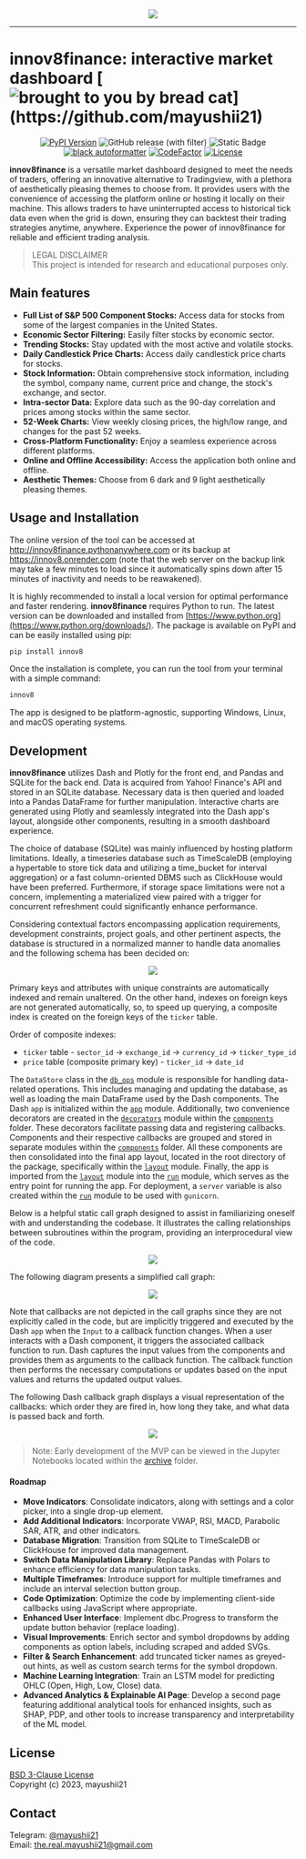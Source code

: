 <!-- better use an svg -->
<div align="center">
    <img src="doc/pixel_neko.png">
</div>

-------

# innov8finance: interactive market dashboard [![brought to you by bread cat](https://img.shields.io/badge/made_with_%F0%9F%8D%9E_by-(%E2%81%A0%5E%E2%81%A0.%E2%81%A0__%E2%81%A0.%E2%81%A0%5E%E2%81%A0)%E2%81%A0%EF%BE%89-966FD6?style=for-the-badge)](https://github.com/mayushii21)

<div align="center">

<!-- search for "github release" -->
[![PyPI Version](https://img.shields.io/pypi/v/innov8.svg)](https://pypi.org/project/innov8/)
![GitHub release (with filter)](https://img.shields.io/github/v/release/mayushii21/market-dashboard?style=flat-square)
![Static Badge](https://img.shields.io/badge/status-beta-yellow?style=flat-square)
[![black autoformatter](https://img.shields.io/badge/code_style-black-000000)](https://github.com/psf/black)
[![CodeFactor](https://www.codefactor.io/repository/github/mayushii21/market-dashboard/badge?style=flat-square)](https://www.codefactor.io/repository/github/mayushii21/market-dashboard)
[![License](https://img.shields.io/github/license/mayushii21/market-dashboard?style=flat-square)](LICENSE)

</div>

**innov8finance** is a versatile market dashboard designed to meet the needs of traders, offering an innovative alternative to Tradingview, with a plethora of aesthetically pleasing themes to choose from. It provides users with the convenience of accessing the platform online or hosting it locally on their machine. This allows traders to have uninterrupted access to historical tick data even when the grid is down, ensuring they can backtest their trading strategies anytime, anywhere. Experience the power of innov8finance for reliable and efficient trading analysis.

> LEGAL DISCLAIMER  
This project is intended for research and educational purposes only.

## Main features

- **Full List of S&P 500 Component Stocks:** Access data for stocks from some of the largest companies in the United States.
- **Economic Sector Filtering:** Easily filter stocks by economic sector.
- **Trending Stocks:** Stay updated with the most active and volatile stocks.
- **Daily Candlestick Price Charts:** Access daily candlestick price charts for stocks.
- **Stock Information:** Obtain comprehensive stock information, including the symbol, company name, current price and change, the stock's exchange, and sector.
- **Intra-sector Data:** Explore data such as the 90-day correlation and prices among stocks within the same sector.
- **52-Week Charts:** View weekly closing prices, the high/low range, and changes for the past 52 weeks.
- **Cross-Platform Functionality:** Enjoy a seamless experience across different platforms.
- **Online and Offline Accessibility:** Access the application both online and offline.
- **Aesthetic Themes:** Choose from 6 dark and 9 light aesthetically pleasing themes.

## Usage and Installation

The online version of the tool can be accessed at <http://innov8finance.pythonanywhere.com> or its backup at <https://innov8.onrender.com> (note that the web server on the backup link may take a few minutes to load since it automatically spins down after 15 minutes of inactivity and needs to be reawakened).

It is highly recommended to install a local version for optimal performance and faster rendering. **innov8finance** requires Python to run. The latest version can be downloaded and installed from [https://www.python.org](https://www.python.org/downloads/). The package is available on PyPI and can be easily installed using pip:

```bash
pip install innov8
```

Once the installation is complete, you can run the tool from your terminal with a simple command:

```bash
innov8
```

The app is designed to be platform-agnostic, supporting Windows, Linux, and macOS operating systems.

## Development

**innov8finance** utilizes Dash and Plotly for the front end, and Pandas and SQLite for the back end. Data is acquired from Yahoo! Finance's API and stored in an SQLite database. Necessary data is then queried and loaded into a Pandas DataFrame for further manipulation. Interactive charts are generated using Plotly and seamlessly integrated into the Dash app's layout, alongside other components, resulting in a smooth dashboard experience.

The choice of database (SQLite) was mainly influenced by hosting platform limitations. Ideally, a timeseries database such as TimeScaleDB (employing a hypertable to store tick data and utilizing a time_bucket for interval aggregation) or a fast column-oriented DBMS such as ClickHouse would have been preferred. Furthermore, if storage space limitations were not a concern, implementing a materialized view paired with a trigger for concurrent refreshment could significantly enhance performance.

Considering contextual factors encompassing application requirements, development constraints, project goals, and other pertinent aspects, the database is structured in a normalized manner to handle data anomalies and the following schema has been decided on:

<div align="center">
    <img src="doc/db_schema.png">
</div>

Primary keys and attributes with unique constraints are automatically indexed and remain unaltered. On the other hand, indexes on foreign keys are not generated automatically, so, to speed up querying, a composite index is created on the foreign keys of the `ticker` table.

Order of composite indexes:

- `ticker` table - `sector_id` -> `exchange_id` -> `currency_id` -> `ticker_type_id`
- `price` table (composite primary key) - `ticker_id` -> `date_id`  

The `DataStore` class in the [`db_ops`](src/innov8/db_ops.py) module is responsible for handling data-related operations. This includes managing and updating the database, as well as loading the main DataFrame used by the Dash components. The Dash `app` is initialized within the [`app`](src/innov8/app.py) module. Additionally, two convenience decorators are created in the [`decorators`](src/innov8/components/decorators.py) module within the [`components`](src/innov8/components) folder. These decorators facilitate passing data and registering callbacks. Components and their respective callbacks are grouped and stored in separate modules within the [`components`](src/innov8/components) folder. All these components are then consolidated into the final app layout, located in the root directory of the package, specifically within the [`layout`](src/innov8/layout.py) module. Finally, the app is imported from the [`layout`](src/innov8/layout.py) module into the [`run`](src/innov8/run.py) module, which serves as the entry point for running the app. For deployment, a `server` variable is also created within the [`run`](src/innov8/run.py) module to be used with `gunicorn`.

Below is a helpful static call graph designed to assist in familiarizing oneself with and understanding the codebase. It illustrates the calling relationships between subroutines within the program, providing an interprocedural view of the code.

<div align="center">
    <img src="doc/call_graph.png">
</div>

The following diagram presents a simplified call graph:

<div align="center">
    <img src="doc/simplified_call_graph.svg">
</div>

Note that callbacks are not depicted in the call graphs since they are not explicitly called in the code, but are implicitly triggered and executed by the Dash `app` when the `Input` to a callback function changes. When a user interacts with a Dash component, it triggers the associated callback function to run. Dash captures the input values from the components and provides them as arguments to the callback function. The callback function then performs the necessary computations or updates based on the input values and returns the updated output values.

The following Dash callback graph displays a visual representation of the callbacks: which order they are fired in, how long they take, and what data is passed back and forth.

<div align="center">
    <img src="doc/callback_graph.svg">
</div>

> Note: Early development of the MVP can be viewed in the Jupyter Notebooks located within the [archive](archive) folder.

#### Roadmap

- **Move Indicators**: Consolidate indicators, along with settings and a color picker, into a single drop-up element.
- **Add Additional Indicators**: Incorporate VWAP, RSI, MACD, Parabolic SAR, ATR, and other indicators.
- **Database Migration**: Transition from SQLite to TimeScaleDB or ClickHouse for improved data management.
- **Switch Data Manipulation Library**: Replace Pandas with Polars to enhance efficiency for data manipulation tasks.
- **Multiple Timeframes**: Introduce support for multiple timeframes and include an interval selection button group.
- **Code Optimization**: Optimize the code by implementing client-side callbacks using JavaScript where appropriate.
- **Enhanced User Interface**: Implement dbc.Progress to transform the update button behavior (replace loading).
- **Visual Improvements**: Enrich sector and symbol dropdowns by adding components as option labels, including scraped and added SVGs.
- **Filter & Search Enhancement**: add truncated ticker names as greyed-out hints, as well as custom search terms for the symbol dropdown.
- **Machine Learning Integration**: Train an LSTM model for predicting OHLC (Open, High, Low, Close) data.
- **Advanced Analytics & Explainable AI Page**: Develop a second page featuring additional analytical tools for enhanced insights, such as SHAP, PDP, and other tools to increase transparency and interpretability of the ML model.

## License

[BSD 3-Clause License](LICENSE)  
Copyright (c) 2023, mayushii21

## Contact

Telegram: [@mayushii21](https://t.me/mayushii21)  
Email: <the.real.mayushii21@gmail.com>
